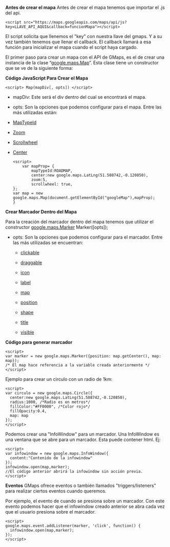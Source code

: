 
**Antes de crear el mapa**
Antes de crear el mapa tenemos que importar el .js del api.

    <script src="https://maps.googleapis.com/maps/api/js?key=LLAVE_API_AQUI&callback=funcionMapa"></script>
El script solicita que llenemos el "key" con nuestra llave del gmaps. Y a su vez también tenemos que llenar el callback. El callback llamará a esa función para inicializar el mapa cuando el script haya cargado.

El primer paso para crear un mapa con el API de GMaps, es el de crear una instancia de la clase “[google.maps.Map](https://developers.google.com/maps/documentation/javascript/reference/map#Map)”. Esta clase tiene un constructor que se ve de la siguiente forma:


**Código JavaScript Para Crear el Mapa**

    <script> Map(mapDiv[, opts]) </script>

 - mapDiv: Este será el div dentro del cual se encontrará el mapa.
   
  - opts: Son la opciones que podemos configurar para el mapa. Entre las
   más utilizadas están: 
   - [MapTypeId](https://developers.google.com/maps/documentation/javascript/reference/map#MapTypeId)
 - [Zoom](https://developers.google.com/maps/documentation/javascript/reference/map#MapOptions.zoom)    
  - [Scrollwheel](https://developers.google.com/maps/documentation/javascript/reference/map#MapOptions.scrollwheel)
  - [Center](https://developers.google.com/maps/documentation/javascript/reference/map#Map.setCenter)

	    <script>
	        var mapProp= {
		        mapTypeId:ROADMAP,
		        center:new google.maps.LatLng(51.508742,-0.120850),
		        zoom:5,
		        scrollwheel: true,
        };
        var map = new google.maps.Map(document.getElementById("googleMap"),mapProp);
        } 
    </script>

**Crear Marcador Dentro del Mapa**

Para la creación del marcador dentro del mapa tenemos que utilizar el constructor [google.maps.Marker](https://developers.google.com/maps/documentation/javascript/reference/marker#Marker.constructor) Marker([opts]);
  - opts: Son la opciones que podemos configurar para el marcador. Entre las
   más utilizadas se encuentran: 
	- [clickable](https://developers.google.com/maps/documentation/javascript/reference/marker#MarkerOptions.clickable)

	- [draggable](https://developers.google.com/maps/documentation/javascript/reference/marker#MarkerOptions.draggable)

	- [icon](https://developers.google.com/maps/documentation/javascript/reference/marker#MarkerOptions.icon)

	- [label](https://developers.google.com/maps/documentation/javascript/reference/marker#MarkerOptions.label)

	- [map](https://developers.google.com/maps/documentation/javascript/reference/marker#MarkerOptions.map)

	- [position](https://developers.google.com/maps/documentation/javascript/reference/marker#MarkerOptions.position)

	- [shape](https://developers.google.com/maps/documentation/javascript/reference/marker#MarkerOptions.shape)

	- [title](https://developers.google.com/maps/documentation/javascript/reference/marker#MarkerOptions.title)

	- [visible](https://developers.google.com/maps/documentation/javascript/reference/marker#MarkerOptions.visible)

   **Código para generar marcador**
   
    <script>
    var marker = new google.maps.Marker({position: map.getCenter(), map: map});
	/* El map hace referencia a la variable creada anteriormente */
    </script>

Ejemplo para crear un circulo con un radio de 1km:

    <script>
    var circulo = new google.maps.Circle({
	  center:new google.maps.LatLng(51.508742,-0.120850),
	  radius:1000, /*Radio es en metros*/
	  fillColor:"#FF0000", /*Color rojo*/
	  fillOpacity:0.4,
	  map: map
	});
    </script>
Podemos crear una "InfoWindow" para un marcador. Una InfoWindow es una ventana que se abre para un marcador. Esta puede contener html.
Ej:

	<script>
    var infowindow = new google.maps.InfoWindow({
	  content:"Contenido de la infowindow"
	});
	infowindow.open(map,marker);
	//El código anterior abrirá la infowindow sin acción previa.
    </script>

   **Eventos**
   GMaps ofrece eventos o también llamados "triggers/listeners" para realizar ciertos eventos cuando queremos.

Por ejemplo, el evento de cuando se presiona sobre un marcador. Con este evento podemos hacer que el infowindow creado anterior se abra cada vez que el usuario presiona sobre el marcador.

    <script>
    google.maps.event.addListener(marker, 'click', function() {
      infowindow.open(map,marker);
    });
    </script>

